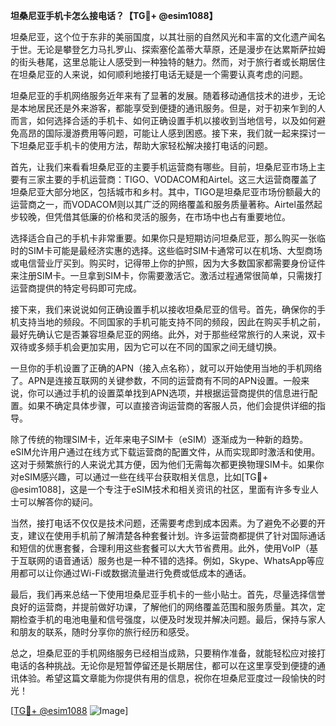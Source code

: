 **坦桑尼亚手机卡怎么接电话？【TG💪+ @esim1088】**

坦桑尼亚，这个位于东非的美丽国度，以其壮丽的自然风光和丰富的文化遗产闻名于世。无论是攀登乞力马扎罗山、探索塞伦盖蒂大草原，还是漫步在达累斯萨拉姆的街头巷尾，这里总能让人感受到一种独特的魅力。然而，对于旅行者或长期居住在坦桑尼亚的人来说，如何顺利地接打电话无疑是一个需要认真考虑的问题。

坦桑尼亚的手机网络服务近年来有了显著的发展。随着移动通信技术的进步，无论是本地居民还是外来游客，都能享受到便捷的通讯服务。但是，对于初来乍到的人而言，如何选择合适的手机卡、如何正确设置手机以接收到当地信号，以及如何避免高昂的国际漫游费用等问题，可能让人感到困惑。接下来，我们就一起来探讨一下坦桑尼亚手机卡的使用方法，帮助大家轻松解决接打电话的问题。

首先，让我们来看看坦桑尼亚的主要手机运营商有哪些。目前，坦桑尼亚市场上主要有三家主要的手机运营商：TIGO、VODACOM和Airtel。这三大运营商覆盖了坦桑尼亚大部分地区，包括城市和乡村。其中，TIGO是坦桑尼亚市场份额最大的运营商之一，而VODACOM则以其广泛的网络覆盖和服务质量著称。Airtel虽然起步较晚，但凭借其低廉的价格和灵活的服务，在市场中也占有重要地位。

选择适合自己的手机卡非常重要。如果你只是短期访问坦桑尼亚，那么购买一张临时的SIM卡可能是最经济实惠的选择。这些临时SIM卡通常可以在机场、大型商场或电信营业厅买到。购买时，记得带上你的护照，因为大多数国家都需要身份证件来注册SIM卡。一旦拿到SIM卡，你需要激活它。激活过程通常很简单，只需拨打运营商提供的特定号码即可完成。

接下来，我们来说说如何正确设置手机以接收坦桑尼亚的信号。首先，确保你的手机支持当地的频段。不同国家的手机可能支持不同的频段，因此在购买手机之前，最好先确认它是否兼容坦桑尼亚的网络。此外，对于那些经常旅行的人来说，双卡双待或多频手机会更加实用，因为它可以在不同的国家之间无缝切换。

一旦你的手机设置了正确的APN（接入点名称），就可以开始使用当地的手机网络了。APN是连接互联网的关键参数，不同的运营商有不同的APN设置。一般来说，你可以通过手机的设置菜单找到APN选项，并根据运营商提供的信息进行配置。如果不确定具体步骤，可以直接咨询运营商的客服人员，他们会提供详细的指导。

除了传统的物理SIM卡，近年来电子SIM卡（eSIM）逐渐成为一种新的趋势。eSIM允许用户通过在线方式下载运营商的配置文件，从而实现即时激活和使用。这对于频繁旅行的人来说尤其方便，因为他们无需每次都更换物理SIM卡。如果你对eSIM感兴趣，可以通过一些在线平台获取相关信息，比如[TG💪+ @esim1088]，这是一个专注于eSIM技术和相关资讯的社区，里面有许多专业人士可以解答你的疑问。

当然，接打电话不仅仅是技术问题，还需要考虑到成本因素。为了避免不必要的开支，建议在使用手机前了解清楚各种套餐计划。许多运营商都提供了针对国际通话和短信的优惠套餐，合理利用这些套餐可以大大节省费用。此外，使用VoIP（基于互联网的语音通话）服务也是一种不错的选择。例如，Skype、WhatsApp等应用都可以让你通过Wi-Fi或数据流量进行免费或低成本的通话。

最后，我们再来总结一下使用坦桑尼亚手机卡的一些小贴士。首先，尽量选择信誉良好的运营商，并提前做好功课，了解他们的网络覆盖范围和服务质量。其次，定期检查手机的电池电量和信号强度，以便及时发现并解决问题。最后，保持与家人和朋友的联系，随时分享你的旅行经历和感受。

总之，坦桑尼亚的手机网络服务已经相当成熟，只要稍作准备，就能轻松应对接打电话的各种挑战。无论你是短暂停留还是长期居住，都可以在这里享受到便捷的通讯体验。希望这篇文章能为你提供有用的信息，祝你在坦桑尼亚度过一段愉快的时光！ 

[[TG💪+ @esim1088](https://t.me/s/esim1088) ![Image](https://i.postimg.cc/4NQfJmqS/Snipaste-2025-05-13-00-14-12.png)]